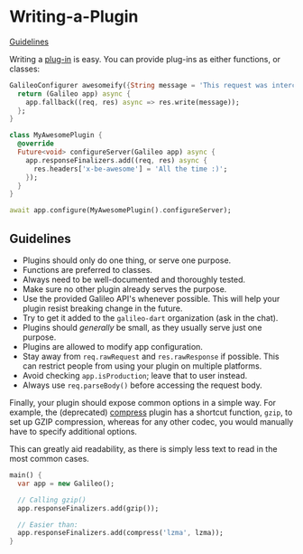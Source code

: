 # Writing-a-Plugin

[Guidelines](writing-a-plugin.md#guidelines)

Writing a [plug-in](using-plug-ins.md)
is easy. You can provide plug-ins as either functions, or classes:

```dart
GalileoConfigurer awesomeify({String message = 'This request was intercepted by an awesome plug-in.'}) {
  return (Galileo app) async {
    app.fallback((req, res) async => res.write(message));
  };
}

class MyAwesomePlugin {
  @override
  Future<void> configureServer(Galileo app) async {
    app.responseFinalizers.add((req, res) async {
      res.headers['x-be-awesome'] = 'All the time :)';
    });
  }
}

await app.configure(MyAwesomePlugin().configureServer);
```

## Guidelines

* Plugins should only do one thing, or serve one purpose.
* Functions are preferred to classes.
* Always need to be well-documented and thoroughly tested.
* Make sure no other plugin already serves the purpose.
* Use the provided Galileo API's whenever possible. This will help your plugin resist breaking change in the future.
* Try to get it added to the `galileo-dart` organization (ask in the chat).
* Plugins should *generally* be small, as they usually serve just one purpose.
* Plugins are allowed to modify app configuration.
* Stay away from `req.rawRequest` and `res.rawResponse` if possible. This can restrict people from
using your plugin on multiple platforms.
* Avoid checking `app.isProduction`; leave that to user instead.
* Always use `req.parseBody()` before accessing the request body.

Finally, your plugin should expose common options in a simple way. For example, the \(deprecated\) [compress](https://github.com/galileo-dart/compress) plugin has a shortcut function, `gzip`, to set up GZIP compression, whereas for any other codec, you would manually have to specify additional options.

This can greatly aid readability, as there is simply less text to read in the most common cases.

```dart
main() {
  var app = new Galileo();

  // Calling gzip()
  app.responseFinalizers.add(gzip());

  // Easier than:
  app.responseFinalizers.add(compress('lzma', lzma));
}
```


